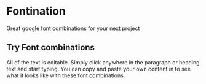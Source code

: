 # Fontination
Great google font combinations for your next project

## Try Font combinations

All of the text is editable. Simply click anywhere in the paragraph or heading text and start typing. You can copy and paste your own content in to see what it looks like with these font combinations.
